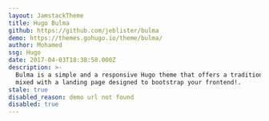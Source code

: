 ```yaml
---
layout: JamstackTheme
title: Hugo Bulma
github: https://github.com/jeblister/bulma
demo: https://themes.gohugo.io/theme/bulma/
author: Mohamed
ssg: Hugo
date: 2017-04-03T18:38:58.000Z
description: >-
  Bulma is a simple and a responsive Hugo theme that offers a traditional blog
  mixed with a landing page designed to bootstrap your frontend!.
stale: true
disabled_reason: demo url not found
disabled: true
---
```

